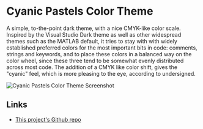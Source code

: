 # Cyanic Pastels Color Theme

A simple, to-the-point dark theme, with a nice CMYK-like color scale. Inspired
by the Visual Studio Dark theme as well as other widespread themes such as the
MATLAB default, it tries to stay with with widely established preferred colors
for the most important bits in code: comments, strings and keywords, and to
place these colors in a balanced way on the color wheel, since these three
tend to be somewhat evenly distributed across most code. The addition of a
CMYK like color shift, gives the "cyanic" feel, which is more pleasing to
the eye, according to undersigned.

![Cyanic Pastels Color Theme Screenshot](http://i.imgur.com/aix6nNx.png)

## Links
* [This project's Github repo](https://github.com/samuell/CyanicPastels)

